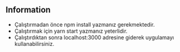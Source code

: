 ## Information 
- Çalıştırmadan önce npm install yazmanız gerekmektedir.
- Çalıştırmak için yarn start yazmanız yeterlidir.
- Çalıştırdıktan sonra localhost:3000 adresine giderek uygulamayı kullanabilirsiniz.
